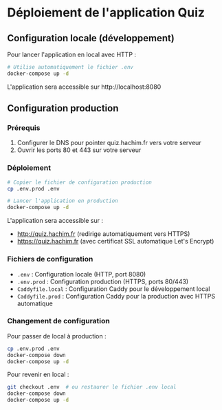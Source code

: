 # Déploiement de l'application Quiz

## Configuration locale (développement)

Pour lancer l'application en local avec HTTP :

```bash
# Utilise automatiquement le fichier .env
docker-compose up -d
```

L'application sera accessible sur http://localhost:8080

## Configuration production

### Prérequis
1. Configurer le DNS pour pointer quiz.hachim.fr vers votre serveur
2. Ouvrir les ports 80 et 443 sur votre serveur

### Déploiement
```bash
# Copier le fichier de configuration production
cp .env.prod .env

# Lancer l'application en production
docker-compose up -d
```

L'application sera accessible sur :
- http://quiz.hachim.fr (redirige automatiquement vers HTTPS)
- https://quiz.hachim.fr (avec certificat SSL automatique Let's Encrypt)

### Fichiers de configuration

- `.env` : Configuration locale (HTTP, port 8080)
- `.env.prod` : Configuration production (HTTPS, ports 80/443)
- `Caddyfile.local` : Configuration Caddy pour le développement local
- `Caddyfile.prod` : Configuration Caddy pour la production avec HTTPS automatique

### Changement de configuration

Pour passer de local à production :
```bash
cp .env.prod .env
docker-compose down
docker-compose up -d
```

Pour revenir en local :
```bash
git checkout .env  # ou restaurer le fichier .env local
docker-compose down  
docker-compose up -d
```